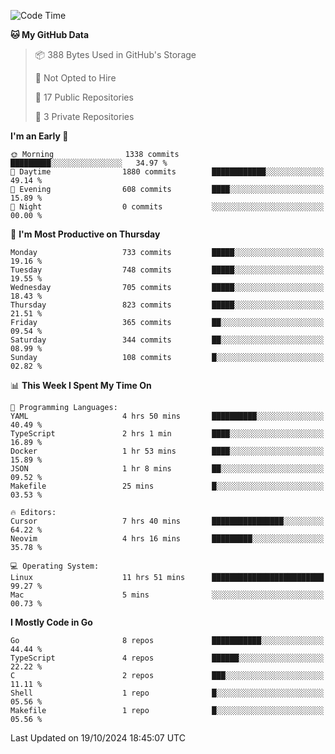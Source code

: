 <!--START_SECTION:waka-->
![Code Time](http://img.shields.io/badge/Code%20Time-891%20hrs%205%20mins-blue)

**🐱 My GitHub Data** 

> 📦 388 Bytes Used in GitHub's Storage 
 > 
> 🚫 Not Opted to Hire
 > 
> 📜 17 Public Repositories 
 > 
> 🔑 3 Private Repositories 
 > 
**I'm an Early 🐤** 

```text
🌞 Morning                1338 commits        █████████░░░░░░░░░░░░░░░░   34.97 % 
🌆 Daytime                1880 commits        ████████████░░░░░░░░░░░░░   49.14 % 
🌃 Evening                608 commits         ████░░░░░░░░░░░░░░░░░░░░░   15.89 % 
🌙 Night                  0 commits           ░░░░░░░░░░░░░░░░░░░░░░░░░   00.00 % 
```
📅 **I'm Most Productive on Thursday** 

```text
Monday                   733 commits         █████░░░░░░░░░░░░░░░░░░░░   19.16 % 
Tuesday                  748 commits         █████░░░░░░░░░░░░░░░░░░░░   19.55 % 
Wednesday                705 commits         █████░░░░░░░░░░░░░░░░░░░░   18.43 % 
Thursday                 823 commits         █████░░░░░░░░░░░░░░░░░░░░   21.51 % 
Friday                   365 commits         ██░░░░░░░░░░░░░░░░░░░░░░░   09.54 % 
Saturday                 344 commits         ██░░░░░░░░░░░░░░░░░░░░░░░   08.99 % 
Sunday                   108 commits         █░░░░░░░░░░░░░░░░░░░░░░░░   02.82 % 
```


📊 **This Week I Spent My Time On** 

```text
💬 Programming Languages: 
YAML                     4 hrs 50 mins       ██████████░░░░░░░░░░░░░░░   40.49 % 
TypeScript               2 hrs 1 min         ████░░░░░░░░░░░░░░░░░░░░░   16.89 % 
Docker                   1 hr 53 mins        ████░░░░░░░░░░░░░░░░░░░░░   15.89 % 
JSON                     1 hr 8 mins         ██░░░░░░░░░░░░░░░░░░░░░░░   09.52 % 
Makefile                 25 mins             █░░░░░░░░░░░░░░░░░░░░░░░░   03.53 % 

🔥 Editors: 
Cursor                   7 hrs 40 mins       ████████████████░░░░░░░░░   64.22 % 
Neovim                   4 hrs 16 mins       █████████░░░░░░░░░░░░░░░░   35.78 % 

💻 Operating System: 
Linux                    11 hrs 51 mins      █████████████████████████   99.27 % 
Mac                      5 mins              ░░░░░░░░░░░░░░░░░░░░░░░░░   00.73 % 
```

**I Mostly Code in Go** 

```text
Go                       8 repos             ███████████░░░░░░░░░░░░░░   44.44 % 
TypeScript               4 repos             ██████░░░░░░░░░░░░░░░░░░░   22.22 % 
C                        2 repos             ███░░░░░░░░░░░░░░░░░░░░░░   11.11 % 
Shell                    1 repo              █░░░░░░░░░░░░░░░░░░░░░░░░   05.56 % 
Makefile                 1 repo              █░░░░░░░░░░░░░░░░░░░░░░░░   05.56 % 
```




 Last Updated on 19/10/2024 18:45:07 UTC
<!--END_SECTION:waka-->
